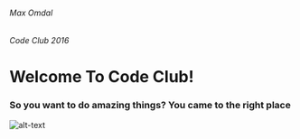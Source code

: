 ###### Max Omdal ######
###### Code Club 2016 #######

# Welcome To Code Club! #

### So you want to do amazing things? You came to the right place ###

![alt-text](/../CCLogoRed.png "Code Club Logo")

